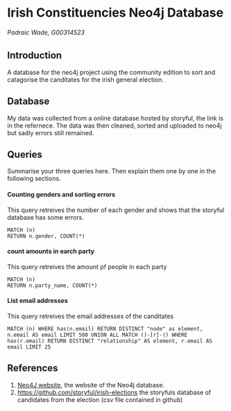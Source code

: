 # Irish Constituencies Neo4j Database
###### Padraic Wade, G00314523

## Introduction
A database for the neo4j project using the community edition to sort and catagorise the canditates for the irish general election.

## Database
My data was collected from a online database hosted by storyful, the link is in the refernece. The data was then cleaned, sorted and uploaded to neo4j but sadly errors still remained.

## Queries
Summarise your three queries here.
Then explain them one by one in the following sections.

#### Counting genders and sorting errors
This query retreives the number of each gender and shows that the storyful database has some errors.
```cypher
MATCH (n)
RETURN n.gender, COUNT(*)
```

#### count amounts in earch party
This query retreives the amount pf people in each party
```cypher
MATCH (n)
RETURN n.party_name, COUNT(*)
```

#### List email addresses
This query retreives the email addresses of the canditates
```cypher
MATCH (n) WHERE has(n.email) RETURN DISTINCT "node" as element, n.email AS email LIMIT 500 UNION ALL MATCH ()-[r]-() WHERE has(r.email) RETURN DISTINCT "relationship" AS element, r.email AS email LIMIT 25
```

## References
1. [Neo4J website](http://neo4j.com/), the website of the Neo4j database.
2. https://github.com/storyful/irish-elections the storyfuls database of candidates from the election (csv file contained in github)
